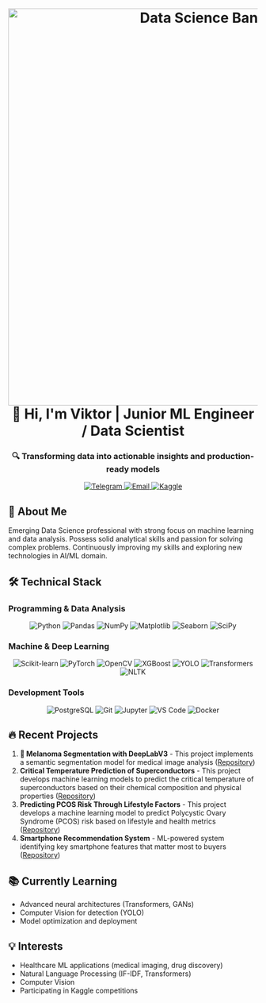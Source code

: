 <h1 align="center"> 
  <img src="https://i1255.photobucket.com/albums/hh633/suzusherpa/Matrix-animated-Smaller-ve.gif" alt="Data Science Banner" width="800">
  <br>👋 Hi, I'm Viktor | Junior ML Engineer / Data Scientist
</h1>

<h3 align="center">🔍 Transforming data into actionable insights and production-ready models</h3>

<p align="center">
  <a href="https://t.me/v_ptrk" target="_blank">
    <img src="https://img.shields.io/badge/Telegram-2CA5E0?style=for-the-badge&logo=telegram&logoColor=white" alt="Telegram">
  </a>
  <a href="mailto:virgil.petrakovets@yandex.ru">
    <img src="https://img.shields.io/badge/Email-D14836?style=for-the-badge&logo=gmail&logoColor=white" alt="Email">
  </a>
  <a href="https://www.kaggle.com/viktoraltoss" target="_blank">
    <img src="https://img.shields.io/badge/Kaggle-20BEFF?style=for-the-badge&logo=kaggle&logoColor=white" alt="Kaggle">
  </a>
</p>

## 🚀 About Me
Emerging Data Science professional with strong focus on machine learning and data analysis. Possess solid analytical skills and passion for solving complex problems. Continuously improving my skills and exploring new technologies in AI/ML domain.

## 🛠 Technical Stack

### **Programming & Data Analysis**
<div align="center">
  <img src="https://img.shields.io/badge/Python-3776AB?style=for-the-badge&logo=python&logoColor=white" alt="Python">
  <img src="https://img.shields.io/badge/Pandas-150458?style=for-the-badge&logo=pandas&logoColor=white" alt="Pandas">
  <img src="https://img.shields.io/badge/Numpy-013243?style=for-the-badge&logo=numpy&logoColor=white" alt="NumPy">
  <img src="https://img.shields.io/badge/Matplotlib-11557C?style=for-the-badge&logo=python&logoColor=white" alt="Matplotlib">
  <img src="https://img.shields.io/badge/Seaborn-4B8BBE?style=for-the-badge&logo=python&logoColor=white" alt="Seaborn">
  <img src="https://img.shields.io/badge/SciPy-8CAAE6?style=for-the-badge&logo=scipy&logoColor=white" alt="SciPy">
</div>

### **Machine & Deep Learning**
<div align="center">
  <img src="https://img.shields.io/badge/Scikit_Learn-F7931E?style=for-the-badge&logo=scikit-learn&logoColor=white" alt="Scikit-learn">
  <img src="https://img.shields.io/badge/PyTorch-EE4C2C?style=for-the-badge&logo=pytorch&logoColor=white" alt="PyTorch">
  <img src="https://img.shields.io/badge/OpenCV-5C3EE8?style=for-the-badge&logo=opencv&logoColor=white" alt="OpenCV">
  <img src="https://img.shields.io/badge/XGBoost-017CEE?style=for-the-badge&logo=xgboost&logoColor=white" alt="XGBoost">
  <img src="https://img.shields.io/badge/YOLO-00FFFF?style=for-the-badge&logo=yolo&logoColor=black" alt="YOLO">
  <img src="https://img.shields.io/badge/Transformers-FFA500?style=for-the-badge&logo=huggingface&logoColor=white" alt="Transformers">
  <img src="https://img.shields.io/badge/NLTK-259dff?style=for-the-badge&logo=python&logoColor=white" alt="NLTK">
</div>

### **Development Tools**
<div align="center">
  <img src="https://img.shields.io/badge/PostgreSQL-316192?style=for-the-badge&logo=postgresql&logoColor=white" alt="PostgreSQL">
  <img src="https://img.shields.io/badge/Git-F05032?style=for-the-badge&logo=git&logoColor=white" alt="Git">
  <img src="https://img.shields.io/badge/Jupyter-F37626?style=for-the-badge&logo=jupyter&logoColor=white" alt="Jupyter">
  <img src="https://img.shields.io/badge/VS_Code-007ACC?style=for-the-badge&logo=visual-studio-code&logoColor=white" alt="VS Code">
  <img src="https://img.shields.io/badge/Docker-2496ED?style=for-the-badge&logo=docker&logoColor=white" alt="Docker">
</div>

## 🔥 Recent Projects
1. **🏥 Melanoma Segmentation with DeepLabV3** - This project implements a semantic segmentation model for medical image analysis ([Repository](https://github.com/Viktor-alt-oss/segmentation-for-melanoma--skin-damage-))
2. **Critical Temperature Prediction of Superconductors** - This project develops machine learning models to predict the critical temperature of superconductors based on their chemical composition and physical properties ([Repository](https://github.com/Viktor-alt-oss/critical-temperature-of-superconductors))
3. **Predicting PCOS Risk Through Lifestyle Factors** - This project develops a machine learning model to predict Polycystic Ovary Syndrome (PCOS) risk based on lifestyle and health metrics ([Repository](https://github.com/Viktor-alt-oss/exploring-predictive-health-factors))
4. **Smartphone Recommendation System** - ML-powered system identifying key smartphone features that matter most to buyers ([Repository](https://github.com/Viktor-alt-oss/smartphone-recommendation))

## 📚 Currently Learning
- Advanced neural architectures (Transformers, GANs)
- Computer Vision for detection (YOLO)
- Model optimization and deployment

## 💡 Interests
- Healthcare ML applications (medical imaging, drug discovery)
- Natural Language Processing (IF-IDF, Transformers)
- Computer Vision
- Participating in Kaggle competitions
